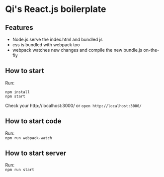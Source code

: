 # Qi's React.js boilerplate

## Features

* Node.js serve the index.html and bundled js
* css is bundled with webpack too
* webpack watches new changes and compile the new bundle.js on-the-fly

## How to start

Run:  
```
npm install
npm start
```

Check your http://localhost:3000/ or  `open http://localhost:3000/`

## How to start code

Run:  
`npm run webpack-watch`

## How to start server
Run:  
`npm run start`
